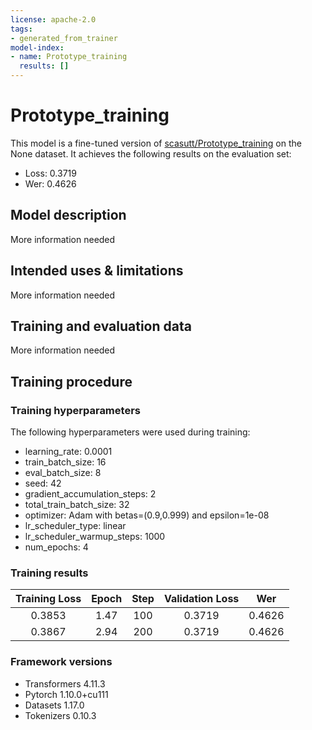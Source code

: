 ```yaml
---
license: apache-2.0
tags:
- generated_from_trainer
model-index:
- name: Prototype_training
  results: []
---
```


<!-- This model card has been generated automatically according to the information the Trainer had access to. You
should probably proofread and complete it, then remove this comment. -->

# Prototype_training

This model is a fine-tuned version of [scasutt/Prototype_training](https://huggingface.co/scasutt/Prototype_training) on the None dataset.
It achieves the following results on the evaluation set:
- Loss: 0.3719
- Wer: 0.4626

## Model description

More information needed

## Intended uses & limitations

More information needed

## Training and evaluation data

More information needed

## Training procedure

### Training hyperparameters

The following hyperparameters were used during training:
- learning_rate: 0.0001
- train_batch_size: 16
- eval_batch_size: 8
- seed: 42
- gradient_accumulation_steps: 2
- total_train_batch_size: 32
- optimizer: Adam with betas=(0.9,0.999) and epsilon=1e-08
- lr_scheduler_type: linear
- lr_scheduler_warmup_steps: 1000
- num_epochs: 4

### Training results

| Training Loss | Epoch | Step | Validation Loss | Wer    |
|:-------------:|:-----:|:----:|:---------------:|:------:|
| 0.3853        | 1.47  | 100  | 0.3719          | 0.4626 |
| 0.3867        | 2.94  | 200  | 0.3719          | 0.4626 |


### Framework versions

- Transformers 4.11.3
- Pytorch 1.10.0+cu111
- Datasets 1.17.0
- Tokenizers 0.10.3
